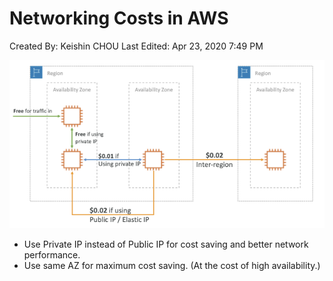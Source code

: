 # Networking Costs in AWS

Created By: Keishin CHOU
Last Edited: Apr 23, 2020 7:49 PM

![Networking%20Costs%20in%20AWS/Untitled.png](Networking%20Costs%20in%20AWS/Untitled.png)

- Use Private IP instead of Public IP for cost saving and better network performance.
- Use same AZ for maximum cost saving. (At the cost of high availability.)